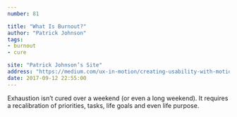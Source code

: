 ```yaml
---
number: 81

title: "What Is Burnout?"
author: "Patrick Johnson"
tags:
- burnout
- cure

site: "Patrick Johnson’s Site"
address: "https://medium.com/ux-in-motion/creating-usability-with-motion-the-ux-in-motion-manifesto-a87a4584ddc"
date: 2017-09-12 22:55:00
---
```


Exhaustion isn’t cured over a weekend (or even a long weekend). It requires a recalibration of priorities, tasks, life goals and even life purpose.

